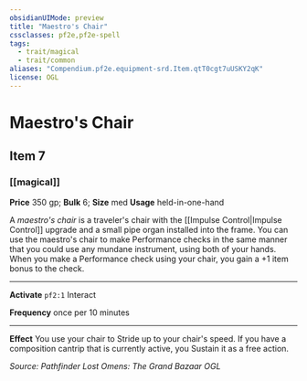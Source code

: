 ```yaml
---
obsidianUIMode: preview
title: "Maestro's Chair"
cssclasses: pf2e,pf2e-spell
tags:
  - trait/magical
  - trait/common
aliases: "Compendium.pf2e.equipment-srd.Item.qtT0cgt7uUSKY2qK"
license: OGL
---
```

# Maestro's Chair
## Item 7
### [[magical]]


**Price** 350 gp; 
**Bulk** 6; **Size** med
**Usage** held-in-one-hand

A _maestro's chair_ is a traveler's chair with the [[Impulse Control|Impulse Control]] upgrade and a small pipe organ installed into the frame. You can use the maestro's chair to make Performance checks in the same manner that you could use any mundane instrument, using both of your hands. When you make a Performance check using your chair, you gain a +1 item bonus to the check.

* * *

**Activate** `pf2:1` Interact

**Frequency** once per 10 minutes

* * *

**Effect** You use your chair to Stride up to your chair's speed. If you have a composition cantrip that is currently active, you Sustain it as a free action.

*Source: Pathfinder Lost Omens: The Grand Bazaar*
*OGL*